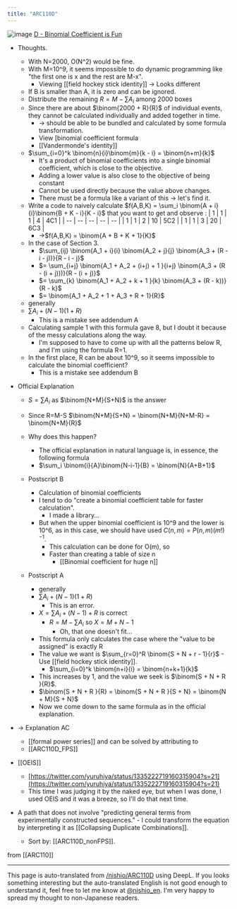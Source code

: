 ```yaml
---
title: "ARC110D"
---
```


![image](https://gyazo.com/829c06c94c53cc49c05c234e5f3445c5/thumb/1000)
[D - Binomial Coefficient is Fun](https://atcoder.jp/contests/arc110/tasks/arc110_d)
- Thoughts.
    - With N=2000, O(N^2) would be fine.
    - With M=10^9, it seems impossible to do dynamic programming like "the first one is x and the rest are M-x".
        - Viewing [[field hockey stick identity]] -> Looks different
    - If B is smaller than A, it is zero and can be ignored.
    - Distribute the remaining $R = M - \sum A_i$ among 2000 boxes
    - Since there are about $\binom{2000 + R}{R}$ of individual events, they cannot be calculated individually and added together in time.
        - → should be able to be bundled and calculated by some formula transformation.
        - View [binomial coefficient formula
        - [[Vandermonde's identity]]
    - $\sum_{i=0}^k \binom{n}{i}\binom{m}{k - i} = \binom{n+m}{k}$
        - It's a product of binomial coefficients into a single binomial coefficient, which is close to the objective.
        - Adding a lower value is also close to the objective of being constant
        - Cannot be used directly because the value above changes.
        - There must be a formula like a variant of this -> let's find it.
    - Write a code to naively calculate $f(A,B,K) = \sum_i \binom{A + i}{i}\binom{B + K - i}{K - i}$ that you want to get and observe
:
| 1 | 1 | 1 | 4 | 4C1 |
| -- | -- | -- | -- | -- |
| 1 | 1 | 2 | 10 | 5C2 |
| 1 | 1 | 3 | 20 | 6C3 |
        - →$f(A,B,K) = \binom{A + B + K + 1}{K}$
    - In the case of Section 3.
        - $\sum_{ij} \binom{A_1 + i}{i} \binom{A_2 + j}{j} \binom{A_3 + (R - i - j))}{R - i - j}$
        - $= \sum_{i+j} \binom{A_1 + A_2 + (i+j) + 1 }{i+j} \binom{A_3 + (R - (i + j)))}{R - (i + j)}$
        - $= \sum_{k} \binom{A_1 + A_2 + k + 1 }{k} \binom{A_3 + (R - k))}{R - k}$
        - $= \binom{A_1 + A_2 + 1 + A_3 + R + 1}{R}$
    - generally
    - $\sum A_i + (N - 1) (1 + R)$
        - This is a mistake see addendum A
    - Calculating sample 1 with this formula gave 8, but I doubt it because of the messy calculations along the way.
        - I'm supposed to have to come up with all the patterns below R, and I'm using the formula R=1.
    - In the first place, R can be about 10^9, so it seems impossible to calculate the binomial coefficient?
        - This is a mistake see addendum B

- Official Explanation
    - $S = \sum A_i$ as $\binom{N+M}{S+N}$ is the answer
    - Since R=M-S $\binom{N+M}{S+N} = \binom{N+M}{N+M-R} = \binom{N+M}{R}$
    - Why does this happen?
        - The official explanation in natural language is, in essence, the following formula
        - $\sum_i \binom{i}{A}\binom{N-i-1}{B} = \binom{N}{A+B+1}$

    - Postscript B
        - Calculation of binomial coefficients
        - I tend to do "create a binomial coefficient table for faster calculation".
            - I made a library...
        - But when the upper binomial coefficient is 10^9 and the lower is 10^6, as in this case, we should have used $C(n,m) = P(n,m) (m!)^{-1}$.
            - This calculation can be done for O(m), so
            - Faster than creating a table of size n
                - [[Binomial coefficient for huge n]]

    - Postscript A
        - generally
        - $\sum A_i + (N - 1) (1 + R)$
            - This is an error.
        - $X= \sum A_i + (N - 1) + R$ is correct
            - $R = M - \sum A_i$ so $X = M + N - 1$
                - Oh, that one doesn't fit...
        - This formula only calculates the case where the "value to be assigned" is exactly R
        - The value we want is $\sum_{r=0}^R \binom{S + N + r - 1}{r}$
                - Use [[field hockey stick identity]].
            - $\sum_{i=0}^k \binom{n+i}{i} = \binom{n+k+1}{k}$
        - This increases by 1, and the value we seek is $\binom{S + N + R }{R}$.
        - $\binom{S + N + R }{R} = \binom{S + N + R }{S + N} = \binom{N + M}{S + N}$
        - Now we come down to the same formula as in the official explanation.
- → Explanation AC

    - [[formal power series]] and can be solved by attributing to
    - [[ARC110D_FPS]]

- [[OEIS]]
    - [https://twitter.com/yuruhiya/status/1335222719160315904?s=21](https://twitter.com/yuruhiya/status/1335222719160315904?s=21)
    - This time I was judging it by the naked eye, but when I was done, I used OEIS and it was a breeze, so I'll do that next time.

- A path that does not involve "predicting general terms from experimentally constructed sequences."
        - I could transform the equation by interpreting it as [[Collapsing Duplicate Combinations]].
    - Sort by: [[ARC110D_nonFPS]].

from [[ARC110]]

---
This page is auto-translated from [/nishio/ARC110D](https://scrapbox.io/nishio/ARC110D) using DeepL. If you looks something interesting but the auto-translated English is not good enough to understand it, feel free to let me know at [@nishio_en](https://twitter.com/nishio_en). I'm very happy to spread my thought to non-Japanese readers.